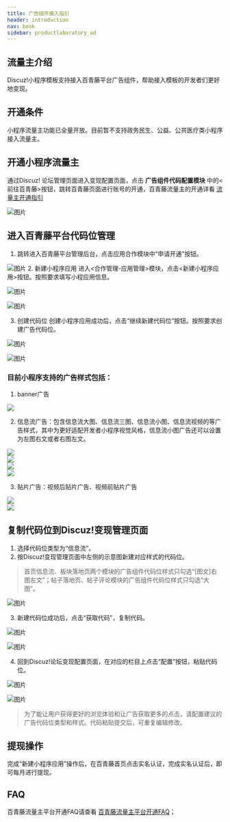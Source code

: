 ```yaml
---
title: 广告组件接入指引
header: introduction
nav: book
sidebar: productlaboratory_ad
---
```


 

## 流量主介绍

Discuz!小程序模板支持接入百青藤平台广告组件，帮助接入模板的开发者们更好地变现。

## 开通条件

小程序流量主功能已全量开放。目前暂不支持政务民生、公益、公共医疗类小程序接入流量主。

## 开通小程序流量主

通过Discuz! 论坛管理页面进入变现配置页面，点击 **广告组件代码配置模块** 中的<前往百青藤>按钮，跳转百青藤页面进行账号的开通，百青藤流量主的开通详看 [流量主开通指引](https://smartprogram.baidu.com/docs/introduction/adopen/)

![图片](../../img/introduction/discuz/7.jpg)

## 进入百青藤平台代码位管理

1. 跳转进入百青藤平台管理后台，点击应用合作模块中“申请开通”按钮。

![图片](../../img/introduction/discuz/8.jpg)
2. 新建小程序应用
进入<合作管理-应用管理>模块，点击<新建小程序应用>按钮。按照要求填写小程应用信息。

![图片](../../img/introduction/discuz/9.jpg)

![图片](../../img/introduction/discuz/10.jpg)

3. 创建代码位
创建小程序应用成功后，点击“继续新建代码位”按钮。按照要求创建广告代码位。

![图片](../../img/introduction/discuz/11.jpg)

![图片](../../img/introduction/discuz/12.jpg)

### 目前小程序支持的广告样式包括： 

1.   banner广告

<div class="m-doc-custom-examples">
    <div class="m-doc-custom-examples-correct">
        <img src="https://b.bdstatic.com/searchbox/icms/searchbox/img/%E6%A8%AA%E5%B9%85.jpg">
    </div>
    <div class="m-doc-custom-examples-correct">
        <img src=" ">
    </div>
    <div class="m-doc-custom-examples-correct">
        <img src=" ">
    </div>     
</div>

2.   信息流广告：包含信息流大图、信息流三图、信息流小图、信息流视频的等广告样式，其中为更好适配开发者小程序视觉风格，信息流小图广告还可以设置为左图右文或者右图左文。

<div class="m-doc-custom-examples">
    <div class="m-doc-custom-examples-correct">
        <img src="https://b.bdstatic.com/searchbox/icms/searchbox/img/%E4%BF%A1%E6%81%AF%E6%B5%81%E5%A4%A7%E5%9B%BE.jpg">
    </div>
    <div class="m-doc-custom-examples-correct">
        <img src="https://b.bdstatic.com/searchbox/icms/searchbox/img/%E4%BF%A1%E6%81%AF%E6%B5%81%E4%B8%89%E5%9B%BE.jpg">
    </div>
    <div class="m-doc-custom-examples-correct">
        <img src="https://b.bdstatic.com/searchbox/icms/searchbox/img/%E4%BF%A1%E6%81%AF%E6%B5%81%E5%B0%8F%E5%9B%BE.jpg">
    </div>    
    <div class="m-doc-custom-examples-correct">
        <img src="https://b.bdstatic.com/searchbox/icms/searchbox/img/%E4%BF%A1%E6%81%AF%E6%B5%81%E8%A7%86%E9%A2%91.jpg">
    </div>     
</div>

3.   贴片广告：视频后贴片广告、视频前贴片广告

<div class="m-doc-custom-examples">
    <div class="m-doc-custom-examples-correct">
        <img src="https://b.bdstatic.com/searchbox/icms/searchbox/img/%E5%90%8E%E8%B4%B4%E7%89%87.jpg">
    </div>
    <div class="m-doc-custom-examples-correct">
        <img src="https://b.bdstatic.com/searchbox/icms/searchbox/img/ad1.png">
    </div>  
    <div class="m-doc-custom-examples-correct">
        <img src=" ">
    </div>       
</div>

## 复制代码位到Discuz!变现管理页面
1. 选择代码位类型为“信息流”。
2. 按Discuz!变现管理页面中左侧的示意图新建对应样式的代码位。
> 首页信息流、板块落地页两个模块的广告组件代码位样式只勾选“[图文]右图左文”；帖子落地页、帖子评论模块的广告组件代码位样式只勾选“大图”。

![图片](../../img/introduction/discuz/13.jpg)

3. 新建代码位成功后，点击“获取代码”，复制代码。

![图片](../../img/introduction/discuz/14.jpg)

![图片](../../img/introduction/discuz/15.jpg)

4. 回到Discuz!论坛变现配置页面，在对应的栏目上点击“配置”按钮，粘贴代码位。

![图片](../../img/introduction/discuz/16.jpg)

![图片](../../img/introduction/discuz/17.jpg)

> 为了能让用户获得更好的浏览体验和让广告获取更多的点击，请配置建议的广告代码位类型和样式。代码粘贴提交后，可重复编辑修改。

## 提现操作

完成“新建小程序应用”操作后，在百青藤首页点击实名认证，完成实名认证后，即可每月进行提现。

## FAQ

百青藤流量主平台开通FAQ请查看 [百青藤流量主平台开通FAQ](https://smartprogram.baidu.com/docs/introduction/adopen_feedback/)；
